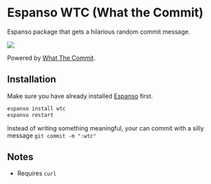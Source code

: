 # Espanso WTC (What the Commit)

Espanso package that gets a hilarious random commit message.

![](https://user-images.githubusercontent.com/516342/99454223-cda04800-292e-11eb-9034-e5c625ee0073.gif)

Powered by [What The Commit](https://whatthecommit.com/).

## Installation

Make sure you have already installed [Espanso](https://espanso.org/install/) first.

```sh
espanso install wtc
espanso restart
```

Instead of writing something meaningful, your can commit with a silly message `git commit -m ":wtc"`

## Notes

* Requires `curl`
